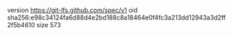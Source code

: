version https://git-lfs.github.com/spec/v1
oid sha256:e98c34124fa6d88d4e2bd188c8a18464e0f4fc3a213dd12943a3d2ff2f5b4610
size 573
